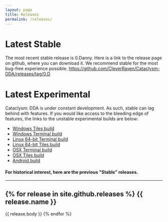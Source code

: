 ```yaml
---
layout: page
title: Releases
permalink: /releases/
---
```


# Latest Stable
The most recent stable release is 0.Danny. Here is a link to the release page on github, where you can download it.
We recommend stable for the most bug-free experience possible.
https://github.com/CleverRaven/Cataclysm-DDA/releases/tag/0.D

# Latest Experimental
Cataclysm: DDA is under constant development. As such, stable can lag behind with features. If you would like access to the bleeding edge of features, the links to the unstable experimental builds are below:
* [Windows Tiles build](http://dev.narc.ro/cataclysm/jenkins-latest/Windows/Tiles/)
* [Windows Terminal build](http://dev.narc.ro/cataclysm/jenkins-latest/Windows/Curses/)
* [Linux 64-bit Terminal build](http://dev.narc.ro/cataclysm/jenkins-latest/Linux_x64/Curses/)
* [Linux 64-bit Tiles build](http://dev.narc.ro/cataclysm/jenkins-latest/Linux_x64/Tiles/)
* [OSX Terminal build](http://dev.narc.ro/cataclysm/jenkins-latest/OSX/Curses/)
* [OSX Tiles build](http://dev.narc.ro/cataclysm/jenkins-latest/OSX/Tiles/)
* [Android build](http://dev.narc.ro/cataclysm/jenkins-latest/Android/Tiles/)

#### For historical interest, here are the previous "Stable" releases.

------------------
{% for release in site.github.releases %}
  {{ release.name }}
------------------

  {{ release.body }}
{% endfor %}
